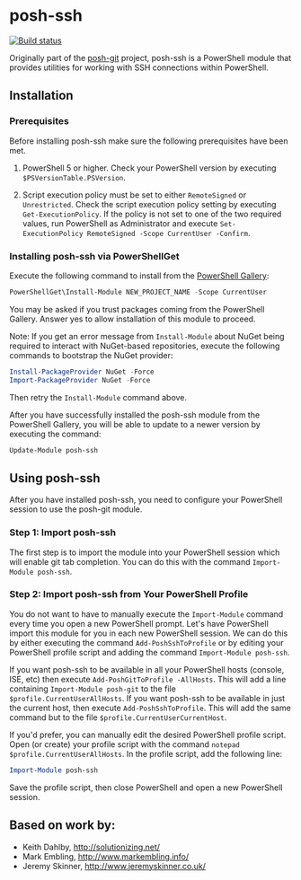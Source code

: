 # posh-ssh

<!--[![posh-git on PowerShell Gallery](https://img.shields.io/powershellgallery/dt/posh-ssh.svg)](https://www.powershellgallery.org/packages/posh-ssh/)-->

[![Build status](https://ci.appveyor.com/api/projects/status/qennndhmb75jab9v?svg=true)](https://ci.appveyor.com/project/JeremySkinner/posh-sshell)


Originally part of the [posh-git](https://github.com/dahlbyk/posh-git) project, posh-ssh is a PowerShell module that provides utilities for working with SSH connections within PowerShell.

## Installation
### Prerequisites
Before installing posh-ssh make sure the following prerequisites have been met.

1. PowerShell 5 or higher. Check your PowerShell version by executing `$PSVersionTable.PSVersion`.

2. Script execution policy must be set to either `RemoteSigned` or `Unrestricted`.
   Check the script execution policy setting by executing `Get-ExecutionPolicy`.
   If the policy is not set to one of the two required values, run PowerShell as Administrator and execute `Set-ExecutionPolicy RemoteSigned -Scope CurrentUser -Confirm`.

### Installing posh-ssh via PowerShellGet
Execute the following command to install from the [PowerShell Gallery](https://www.powershellgallery.com/):

```powershell
PowerShellGet\Install-Module NEW_PROJECT_NAME -Scope CurrentUser
```
You may be asked if you trust packages coming from the PowerShell Gallery. Answer yes to allow installation of this module to proceed.

Note: If you get an error message from `Install-Module` about NuGet being required to interact with NuGet-based repositories, execute the following commands to bootstrap the NuGet provider:
```powershell
Install-PackageProvider NuGet -Force
Import-PackageProvider NuGet -Force
```
Then retry the `Install-Module` command above.

After you have successfully installed the posh-ssh module from the PowerShell Gallery, you will be able to update to a newer version by executing the command:
```powershell
Update-Module posh-ssh
```

## Using posh-ssh
After you have installed posh-ssh, you need to configure your PowerShell session to use the posh-git module.

### Step 1: Import posh-ssh
The first step is to import the module into your PowerShell session which will enable git tab completion.
You can do this with the command `Import-Module posh-ssh`.

### Step 2: Import posh-ssh from Your PowerShell Profile
You do not want to have to manually execute the `Import-Module` command every time you open a new PowerShell prompt.
Let's have PowerShell import this module for you in each new PowerShell session.
We can do this by either executing the command `Add-PoshSshToProfile` or by editing your PowerShell profile script and adding the command `Import-Module posh-ssh`.

If you want posh-ssh to be available in all your PowerShell hosts (console, ISE, etc) then execute `Add-PoshGitToProfile -AllHosts`.
This will add a line containing `Import-Module posh-git` to the file `$profile.CurrentUserAllHosts`.
If you want posh-ssh to be available in just the current host, then execute `Add-PoshSshToProfile`.
This will add the same command but to the file `$profile.CurrentUserCurrentHost`.

If you'd prefer, you can manually edit the desired PowerShell profile script.
Open (or create) your profile script with the command `notepad $profile.CurrentUserAllHosts`.
In the profile script, add the following line:
```powershell
Import-Module posh-ssh
```
Save the profile script, then close PowerShell and open a new PowerShell session.

## Based on work by:

 - Keith Dahlby, http://solutionizing.net/
 - Mark Embling, http://www.markembling.info/
 - Jeremy Skinner, http://www.jeremyskinner.co.uk/
